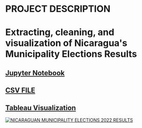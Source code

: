 # PROJECT DESCRIPTION

# Extracting, cleaning, and visualization of Nicaragua's Municipality Elections Results

## [Jupyter Notebook](https://github.com/lilqasr/Projects/blob/main/Projects_list/Python/Nicaragua's-Municipality-Elections-Results/Elections_Nic_2022-Clean.ipynb)

## [CSV FILE](https://github.com/lilqasr/Projects/blob/main/Projects_list/Python/Nicaragua's-Municipality-Elections-Results/Nicaragua_Results_Municipality_Elections2022.csv)

## [Tableau Visualization](https://public.tableau.com/views/EleccionesMunicipales-ResultsParciales/Dashboard1?:language=es-ES&publish=yes&:display_count=n&:origin=viz_share_link)

<div class='tableauPlaceholder' id='viz1673193044218' style='position: relative'><noscript><a href='#'><img alt='NICARAGUAN MUNICIPALITY ELECTIONS 2022 RESULTS ' src='https:&#47;&#47;public.tableau.com&#47;static&#47;images&#47;El&#47;EleccionesMunicipales-ResultsParciales&#47;Dashboard1&#47;1_rss.png' style='border: none' /></a></noscript><object class='tableauViz'  style='display:none;'><param name='host_url' value='https%3A%2F%2Fpublic.tableau.com%2F' /> <param name='embed_code_version' value='3' /> <param name='site_root' value='' /><param name='name' value='EleccionesMunicipales-ResultsParciales&#47;Dashboard1' /><param name='tabs' value='no' /><param name='toolbar' value='yes' /><param name='static_image' value='https:&#47;&#47;public.tableau.com&#47;static&#47;images&#47;El&#47;EleccionesMunicipales-ResultsParciales&#47;Dashboard1&#47;1.png' /> <param name='animate_transition' value='yes' /><param name='display_static_image' value='yes' /><param name='display_spinner' value='yes' /><param name='display_overlay' value='yes' /><param name='display_count' value='yes' /><param name='language' value='es-ES' /><param name='filter' value='publish=yes' /></object></div>            
